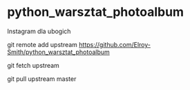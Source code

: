 # python_warsztat_photoalbum
Instagram dla ubogich

git remote add upstream https://github.com/Elroy-Smith/python_warsztat_photoalbum

git fetch upstream

git pull upstream master
